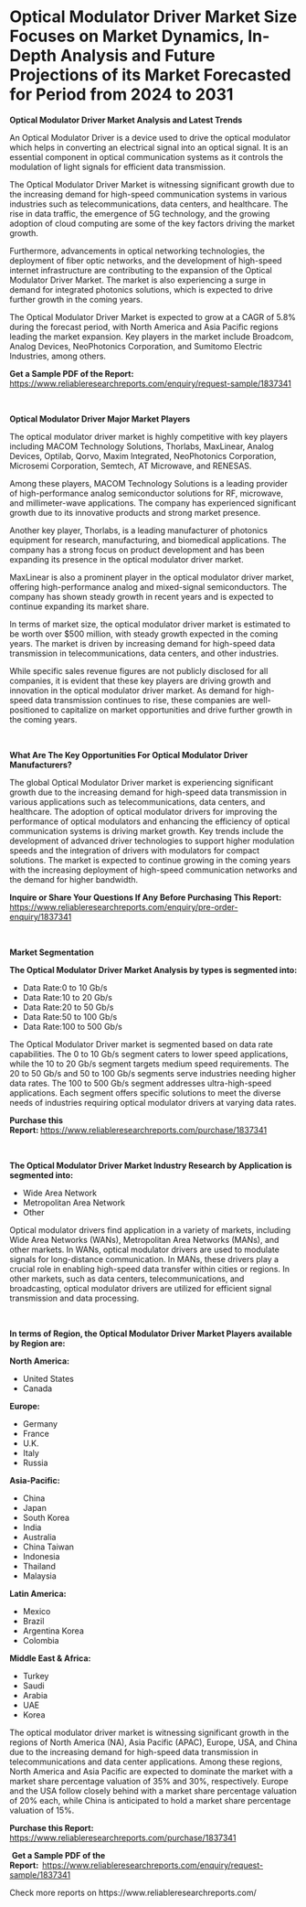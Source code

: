 <p><h1>Optical Modulator Driver Market Size Focuses on Market Dynamics, In-Depth Analysis and Future Projections of its Market Forecasted for Period from 2024 to 2031</h1></p><p><strong>Optical Modulator Driver Market Analysis and Latest Trends</strong></p>
<p><p>An Optical Modulator Driver is a device used to drive the optical modulator which helps in converting an electrical signal into an optical signal. It is an essential component in optical communication systems as it controls the modulation of light signals for efficient data transmission.</p><p>The Optical Modulator Driver Market is witnessing significant growth due to the increasing demand for high-speed communication systems in various industries such as telecommunications, data centers, and healthcare. The rise in data traffic, the emergence of 5G technology, and the growing adoption of cloud computing are some of the key factors driving the market growth.</p><p>Furthermore, advancements in optical networking technologies, the deployment of fiber optic networks, and the development of high-speed internet infrastructure are contributing to the expansion of the Optical Modulator Driver Market. The market is also experiencing a surge in demand for integrated photonics solutions, which is expected to drive further growth in the coming years.</p><p>The Optical Modulator Driver Market is expected to grow at a CAGR of 5.8% during the forecast period, with North America and Asia Pacific regions leading the market expansion. Key players in the market include Broadcom, Analog Devices, NeoPhotonics Corporation, and Sumitomo Electric Industries, among others.</p></p>
<p><strong>Get a Sample PDF of the Report:&nbsp;</strong> <a href="https://www.reliableresearchreports.com/enquiry/request-sample/1837341">https://www.reliableresearchreports.com/enquiry/request-sample/1837341</a></p>
<p>&nbsp;</p>
<p><strong>Optical Modulator Driver Major Market Players</strong></p>
<p><p>The optical modulator driver market is highly competitive with key players including MACOM Technology Solutions, Thorlabs, MaxLinear, Analog Devices, Optilab, Qorvo, Maxim Integrated, NeoPhotonics Corporation, Microsemi Corporation, Semtech, AT Microwave, and RENESAS.</p><p>Among these players, MACOM Technology Solutions is a leading provider of high-performance analog semiconductor solutions for RF, microwave, and millimeter-wave applications. The company has experienced significant growth due to its innovative products and strong market presence.</p><p>Another key player, Thorlabs, is a leading manufacturer of photonics equipment for research, manufacturing, and biomedical applications. The company has a strong focus on product development and has been expanding its presence in the optical modulator driver market.</p><p>MaxLinear is also a prominent player in the optical modulator driver market, offering high-performance analog and mixed-signal semiconductors. The company has shown steady growth in recent years and is expected to continue expanding its market share.</p><p>In terms of market size, the optical modulator driver market is estimated to be worth over $500 million, with steady growth expected in the coming years. The market is driven by increasing demand for high-speed data transmission in telecommunications, data centers, and other industries.</p><p>While specific sales revenue figures are not publicly disclosed for all companies, it is evident that these key players are driving growth and innovation in the optical modulator driver market. As demand for high-speed data transmission continues to rise, these companies are well-positioned to capitalize on market opportunities and drive further growth in the coming years.</p></p>
<p>&nbsp;</p>
<p><strong>What Are The Key Opportunities For Optical Modulator Driver Manufacturers?</strong></p>
<p><p>The global Optical Modulator Driver market is experiencing significant growth due to the increasing demand for high-speed data transmission in various applications such as telecommunications, data centers, and healthcare. The adoption of optical modulator drivers for improving the performance of optical modulators and enhancing the efficiency of optical communication systems is driving market growth. Key trends include the development of advanced driver technologies to support higher modulation speeds and the integration of drivers with modulators for compact solutions. The market is expected to continue growing in the coming years with the increasing deployment of high-speed communication networks and the demand for higher bandwidth.</p></p>
<p><strong>Inquire or Share Your Questions If Any Before Purchasing This Report:</strong> <a href="https://www.reliableresearchreports.com/enquiry/pre-order-enquiry/1837341">https://www.reliableresearchreports.com/enquiry/pre-order-enquiry/1837341</a></p>
<p>&nbsp;</p>
<p><strong>Market Segmentation</strong></p>
<p><strong>The Optical Modulator Driver Market Analysis by types is segmented into:</strong></p>
<p><ul><li>Data Rate:0 to 10 Gb/s</li><li>Data Rate:10 to 20 Gb/s</li><li>Data Rate:20 to 50 Gb/s</li><li>Data Rate:50 to 100 Gb/s</li><li>Data Rate:100 to 500 Gb/s</li></ul></p>
<p><p>The Optical Modulator Driver market is segmented based on data rate capabilities. The 0 to 10 Gb/s segment caters to lower speed applications, while the 10 to 20 Gb/s segment targets medium speed requirements. The 20 to 50 Gb/s and 50 to 100 Gb/s segments serve industries needing higher data rates. The 100 to 500 Gb/s segment addresses ultra-high-speed applications. Each segment offers specific solutions to meet the diverse needs of industries requiring optical modulator drivers at varying data rates.</p></p>
<p><strong>Purchase this Report:&nbsp;</strong><a href="https://www.reliableresearchreports.com/purchase/1837341">https://www.reliableresearchreports.com/purchase/1837341</a></p>
<p>&nbsp;</p>
<p><strong>The Optical Modulator Driver Market Industry Research by Application is segmented into:</strong></p>
<p><ul><li>Wide Area Network</li><li>Metropolitan Area Network</li><li>Other</li></ul></p>
<p><p>Optical modulator drivers find application in a variety of markets, including Wide Area Networks (WANs), Metropolitan Area Networks (MANs), and other markets. In WANs, optical modulator drivers are used to modulate signals for long-distance communication. In MANs, these drivers play a crucial role in enabling high-speed data transfer within cities or regions. In other markets, such as data centers, telecommunications, and broadcasting, optical modulator drivers are utilized for efficient signal transmission and data processing.</p></p>
<p>&nbsp;</p>
<p><strong>In terms of Region, the Optical Modulator Driver Market Players available by Region are:</strong></p>
<p>
    <p> <strong> North America: </strong>
        <ul>
            <li>United States</li>
            <li>Canada</li>
        </ul>
        </p> 
    <p> <strong> Europe: </strong>
        <ul>
            <li>Germany</li>
            <li>France</li>
            <li>U.K.</li>
            <li>Italy</li>
            <li>Russia</li>
        </ul>
        </p> 
    <p> <strong> Asia-Pacific: </strong>
        <ul>
            <li>China</li>
            <li>Japan</li>
            <li>South Korea</li>
            <li>India</li>
            <li>Australia</li>
            <li>China Taiwan</li>
            <li>Indonesia</li>
            <li>Thailand</li>
            <li>Malaysia</li>
        </ul>
        </p> 
    <p> <strong> Latin America: </strong>
        <ul>
            <li>Mexico</li>
            <li>Brazil</li>
            <li>Argentina Korea</li>
            <li>Colombia</li>
        </ul>
        </p> 
    <p> <strong> Middle East & Africa: </strong>
        <ul>
            <li>Turkey</li>
            <li>Saudi</li>
            <li>Arabia</li>
            <li>UAE</li>
            <li>Korea</li>
        </ul>
    </p>
    </p>
<p><p>The optical modulator driver market is witnessing significant growth in the regions of North America (NA), Asia Pacific (APAC), Europe, USA, and China due to the increasing demand for high-speed data transmission in telecommunications and data center applications. Among these regions, North America and Asia Pacific are expected to dominate the market with a market share percentage valuation of 35% and 30%, respectively. Europe and the USA follow closely behind with a market share percentage valuation of 20% each, while China is anticipated to hold a market share percentage valuation of 15%.</p></p>
<p><strong>Purchase this Report: </strong><a href="https://www.reliableresearchreports.com/purchase/1837341">https://www.reliableresearchreports.com/purchase/1837341</a></p>
<p>&nbsp;<strong>Get a Sample PDF of the Report:&nbsp;&nbsp;</strong><a href="https://www.reliableresearchreports.com/enquiry/request-sample/1837341">https://www.reliableresearchreports.com/enquiry/request-sample/1837341</a></p>
<p><strong></strong></p>
<p>Check more reports on https://www.reliableresearchreports.com/</p>